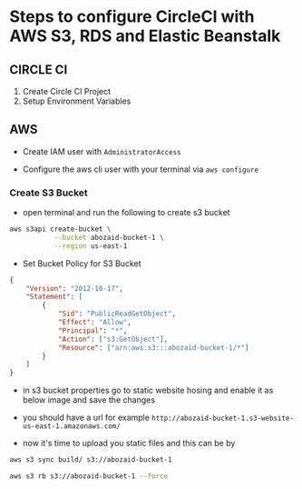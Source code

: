 # Steps to configure CircleCI with AWS S3, RDS and Elastic Beanstalk

## CIRCLE CI

1. Create Circle CI Project
2. Setup Environment Variables

## AWS

-   Create IAM user with `AdministratorAccess`

-   Configure the aws cli user with your terminal via `aws configure`

### Create S3 Bucket

-   open terminal and run the following to create s3 bucket

```bash
aws s3api create-bucket \
           --bucket abozaid-bucket-1 \
           --region us-east-1
```

-   Set Bucket Policy for S3 Bucket

```json
{
    "Version": "2012-10-17",
    "Statement": [
        {
            "Sid": "PublicReadGetObject",
            "Effect": "Allow",
            "Principal": "*",
            "Action": ["s3:GetObject"],
            "Resource": ["arn:aws:s3:::abozaid-bucket-1/*"]
        }
    ]
}
```

-   in s3 bucket properties go to static website hosing and enable it as below image and save the changes

-   you should have a url for example `http://abozaid-bucket-1.s3-website-us-east-1.amazonaws.com/`

-   now it's time to upload you static files and this can be by

```bash
aws s3 sync build/ s3://abozaid-bucket-1
```

```bash
aws s3 rb s3://abozaid-bucket-1 --force
```
